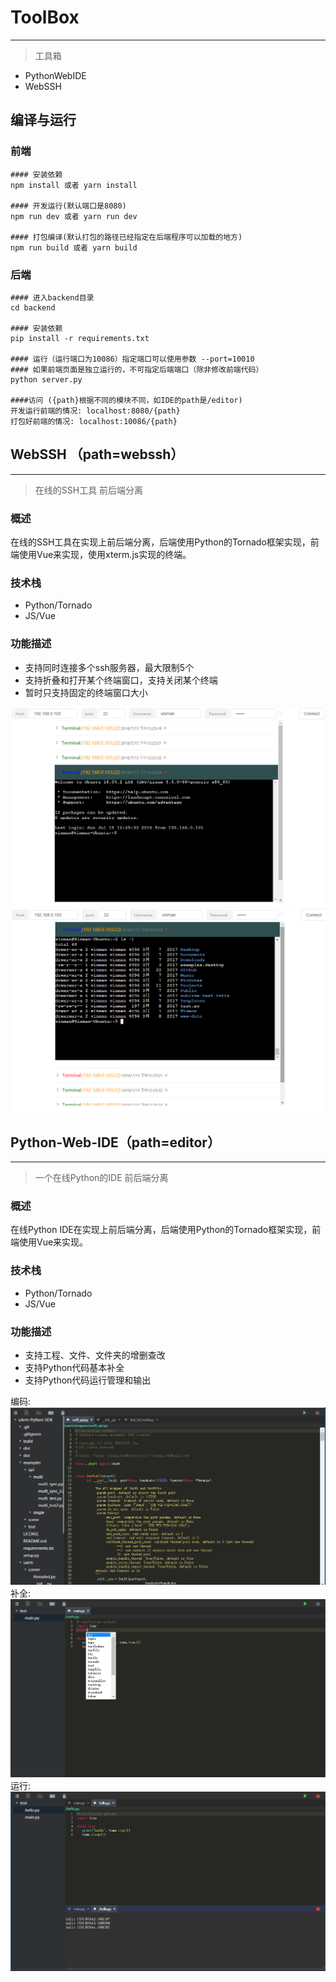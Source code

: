 # ToolBox
-----------
> 工具箱

- PythonWebIDE
- WebSSH


## 编译与运行
### 前端
```
#### 安装依赖
npm install 或者 yarn install

#### 开发运行(默认端口是8080)
npm run dev 或者 yarn run dev

#### 打包编译(默认打包的路径已经指定在后端程序可以加载的地方)
npm run build 或者 yarn build
```
### 后端
```
#### 进入backend目录
cd backend

#### 安装依赖
pip install -r requirements.txt

#### 运行（运行端口为10086）指定端口可以使用参数 --port=10010
#### 如果前端页面是独立运行的，不可指定后端端口（除非修改前端代码）
python server.py

####访问 ({path}根据不同的模块不同，如IDE的path是/editor)
开发运行前端的情况: localhost:8080/{path} 
打包好前端的情况: localhost:10086/{path}
```

## WebSSH （path=webssh）
-----------
> 在线的SSH工具
> 前后端分离

### 概述
在线的SSH工具在实现上前后端分离，后端使用Python的Tornado框架实现，前端使用Vue来实现，使用xterm.js实现的终端。

### 技术栈
- Python/Tornado
- JS/Vue

### 功能描述
- 支持同时连接多个ssh服务器，最大限制5个
- 支持折叠和打开某个终端窗口，支持关闭某个终端
- 暂时只支持固定的终端窗口大小

![image](doc/img/webssh/webssh-1.png)
![image](doc/img/webssh/webssh-2.png)


## Python-Web-IDE（path=editor）
-----------
>  一个在线Python的IDE
>  前后端分离

### 概述
在线Python IDE在实现上前后端分离，后端使用Python的Tornado框架实现，前端使用Vue来实现。

### 技术栈
- Python/Tornado
- JS/Vue

### 功能描述
- 支持工程、文件、文件夹的增删查改
- 支持Python代码基本补全
- 支持Python代码运行管理和输出

编码:
![image](doc/img/ide/code.png)
补全:
![image](doc/img/ide/complete.png)
运行:
![image](doc/img/ide/run.png)


